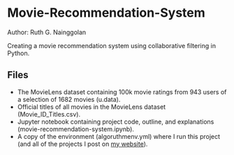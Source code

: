 # Movie-Recommendation-System

Author: Ruth G. Nainggolan

Creating a movie recommendation system using collaborative filtering in Python.


Files
-----

* The MovieLens dataset containing 100k movie ratings from 943 users of a selection of 1682 movies (u.data).
* Official titles of all movies in the MovieLens dataset (Movie_ID_Titles.csv).
* Jupyter notebook containing project code, outline, and explanations (movie-recommendation-system.ipynb).
* A copy of the environment (algoruthmenv.yml) where I run this project (and all of the projects I post on [my website](https://algoruthm.dev/)).

